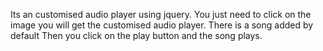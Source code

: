 Its an customised audio player using jquery.
You just need to click on the image you will get the customised audio player.
There is a song added by default
Then you click on the play button and the song plays.

